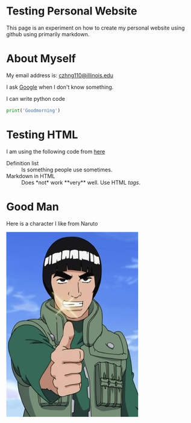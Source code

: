 # Testing Personal Website
This page is an experiment on how to create my personal website using github using primarily markdown.

# About Myself
My email address is: czhng110@illinois.edu

I ask [Google](https://www.google.com) when I don't know something.

I can write python code
```python
print('Goodmorning')
```

# Testing HTML
I am using the following code from [here](https://github.com/adam-p/markdown-here/wiki/Markdown-Cheatsheet)
<dl>
  <dt>Definition list</dt>
  <dd>Is something people use sometimes.</dd>

  <dt>Markdown in HTML</dt>
  <dd>Does *not* work **very** well. Use HTML <em>tags</em>.</dd>
</dl>

# Good Man
Here is a character I like from Naruto

![alt text](https://github.com/cshu-p/cshu-p.github.io/blob/main/image/mightguy.jpg "MightGuy")
